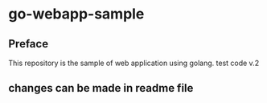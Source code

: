 # go-webapp-sample



## Preface
This repository is the sample of web application using golang.
test code v.2
## changes can be made in readme file
